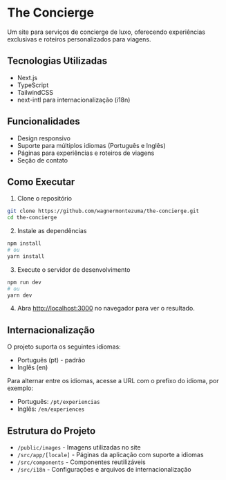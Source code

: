 # The Concierge

Um site para serviços de concierge de luxo, oferecendo experiências exclusivas e roteiros personalizados para viagens.

## Tecnologias Utilizadas

- Next.js
- TypeScript
- TailwindCSS
- next-intl para internacionalização (i18n)

## Funcionalidades

- Design responsivo
- Suporte para múltiplos idiomas (Português e Inglês)
- Páginas para experiências e roteiros de viagens
- Seção de contato

## Como Executar

1. Clone o repositório
```bash
git clone https://github.com/wagnermontezuma/the-concierge.git
cd the-concierge
```

2. Instale as dependências
```bash
npm install
# ou
yarn install
```

3. Execute o servidor de desenvolvimento
```bash
npm run dev
# ou
yarn dev
```

4. Abra [http://localhost:3000](http://localhost:3000) no navegador para ver o resultado.

## Internacionalização

O projeto suporta os seguintes idiomas:
- Português (pt) - padrão
- Inglês (en)

Para alternar entre os idiomas, acesse a URL com o prefixo do idioma, por exemplo:
- Português: `/pt/experiencias`
- Inglês: `/en/experiences`

## Estrutura do Projeto

- `/public/images` - Imagens utilizadas no site
- `/src/app/[locale]` - Páginas da aplicação com suporte a idiomas
- `/src/components` - Componentes reutilizáveis
- `/src/i18n` - Configurações e arquivos de internacionalização
